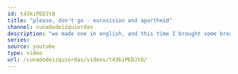 ```yaml
---
id: t43kiPEDJt8
title: "please, don't go - eurovision and apartheid"
channel: cunadodeizquierdas
description: "we made one in english, and this time I brought some breadtube european all-stars with me to tell you about how we should boycott eurovision 2019 and therefore the israeli apartheid."
series:
source: youtube
type: video
url: /cunadodeizquierdas/videos/t43kiPEDJt8/
---
```

